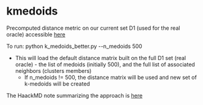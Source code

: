# kmedoids

Precomputed distance metric on our current set D1 (used for the real oracle) accessible [here](https://drive.google.com/file/d/12zqAvnPKjUBvbP0O405CkL0-zY-iLudq/view?usp=sharing)


To run: python k_medoids_better.py --n_medoids 500

- This will load the default distance matrix built on the full D1 set (real oracle) - the list of medoids (initially 500), and the full list of associated neighbors (clusters members)
  - If n_medoids != 500, the distance matrix will be used and new set of k-medoids will be created

The HaackMD note summarizing the approach is [here](https://hackmd.io/hoWSQvl5Tl6CsxoPuANKyw)
